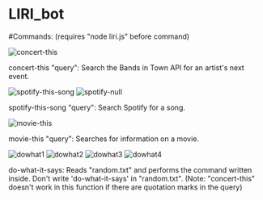 # LIRI_bot

#Commands:
(requires "node liri.js" before command)

![concert-this](https://networknotwork.github.com/liri-node-bot/images/concertthissample.png)

concert-this "query": Search the Bands in Town API for an artist's next event.

![spotify-this-song](https://networknotwork.github.com/liri-node-bot/images/spotifythissample.png)
![spotify-null](networknotwork.github.com/liri-node-bot/images/spotifynullsample.png)

spotify-this-song "query": Search Spotify for a song.

![movie-this](https://networknotwork.github.com/liri-node-bot/images/moviethissample.png)

movie-this "query": Searches for information on a movie.

![dowhat1](https://networknotwork.github.com/liri-node-bot/images/dowhatitsayssample1.png)
![dowhat2](https://networknotwork.github.com/liri-node-bot/images/dowhatitsayssample2.png)
![dowhat3](https://networknotwork.github.com/liri-node-bot/images/dowhatitdsayssample3.png)
![dowhat4](https://networknotwork.github.com/liri-node-bot/images/dowhatitsaysfailsafe.png)

do-what-it-says: Reads "random.txt" and performs the command written inside.
Don't write 'do-what-it-says' in "random.txt".
(Note: "concert-this" doesn't work in this function if there are quotation marks in the query)
